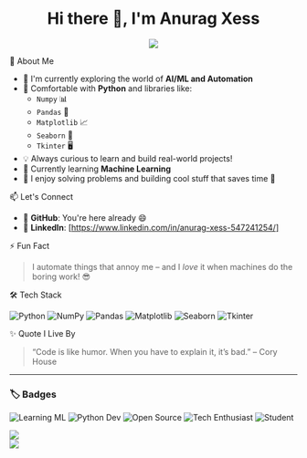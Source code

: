 <h1 align="center">Hi there 👋, I'm Anurag Xess</h1>

<p align="center">
  <img src="https://readme-typing-svg.herokuapp.com?font=Fira+Code&size=24&pause=1000&center=true&vCenter=true&width=435&lines=Passionate+about+AI+%F0%9F%A4%96+%7C+Python+%F0%9F%90%8D+AI/ML+%7C+Enthusiast+%E2%9A%99%EF%B8%8F" />
</p>



🧠 About Me

- 🔭 I'm currently exploring the world of **AI/ML and Automation**
- 🐍 Comfortable with **Python** and libraries like:
  - `Numpy` 📊
  - `Pandas` 🐼
  - `Matplotlib` 📈
  - `Seaborn` 🌈
  - `Tkinter` 🖥️
- 💡 Always curious to learn and build real-world projects!
- 🤖 Currently learning **Machine Learning**
- 🧩 I enjoy solving problems and building cool stuff that saves time 🤖



📫 Let's Connect

- 📌 **GitHub**: You're here already 😄  
- 💼 **LinkedIn**: [https://www.linkedin.com/in/anurag-xess-547241254/]



⚡ Fun Fact

> I automate things that annoy me – and I *love* it when machines do the boring work! 😎


🛠️ Tech Stack

![Python](https://img.shields.io/badge/Python-3776AB?style=for-the-badge&logo=python&logoColor=white)
![NumPy](https://img.shields.io/badge/Numpy-013243?style=for-the-badge&logo=numpy)
![Pandas](https://img.shields.io/badge/Pandas-150458?style=for-the-badge&logo=pandas)
![Matplotlib](https://img.shields.io/badge/Matplotlib-ffffff?style=for-the-badge&logo=matplotlib)
![Seaborn](https://img.shields.io/badge/Seaborn-546c7c?style=for-the-badge)
![Tkinter](https://img.shields.io/badge/Tkinter-blueviolet?style=for-the-badge)



✨ Quote I Live By

> “Code is like humor. When you have to explain it, it’s bad.” – Cory House

---

### 🏷️ Badges

![Learning ML](https://img.shields.io/badge/-Learning%20ML-blueviolet?style=for-the-badge)
![Python Dev](https://img.shields.io/badge/-Python%20Dev-yellow?style=for-the-badge&logo=python)
![Open Source](https://img.shields.io/badge/-Open%20Source%20Contributor-brightgreen?style=for-the-badge&logo=github)
![Tech Enthusiast](https://img.shields.io/badge/-Tech%20Enthusiast-orange?style=for-the-badge)
![Student](https://img.shields.io/badge/-CS%20Student-red?style=for-the-badge)


<img src="https://github-readme-stats.vercel.app/api/top-langs/?username=a9ragg&layout=compact&theme=tokyonight&langs_count=6&hide=html,css" />
<br />

  <img src="https://github-profile-trophy.vercel.app/?username=a9ragg&theme=radical&no-frame=true&no-bg=true&margin-w=10" />
  <br />
  
